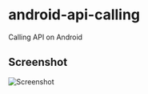 # android-api-calling
Calling API on Android

## Screenshot
![Screenshot](https://github.com/thongnt0208/android-api-calling/blob/master/screenshot/record_01.gif?raw=true)
